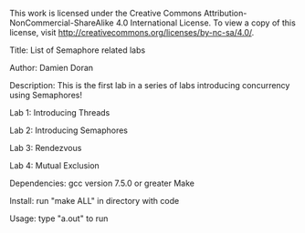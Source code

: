 This work is licensed under the Creative Commons Attribution-NonCommercial-ShareAlike 4.0 International License. To view a copy of this license, visit http://creativecommons.org/licenses/by-nc-sa/4.0/.

Title: List of Semaphore related labs

Author: Damien Doran

Description: This is the first lab in a series of labs introducing concurrency using Semaphores!

Lab 1: Introducing Threads

Lab 2: Introducing Semaphores

Lab 3: Rendezvous

Lab 4: Mutual Exclusion


Dependencies:
gcc version 7.5.0 or greater
Make

Install:
run "make ALL" in directory with code

Usage:
type "a.out" to run
